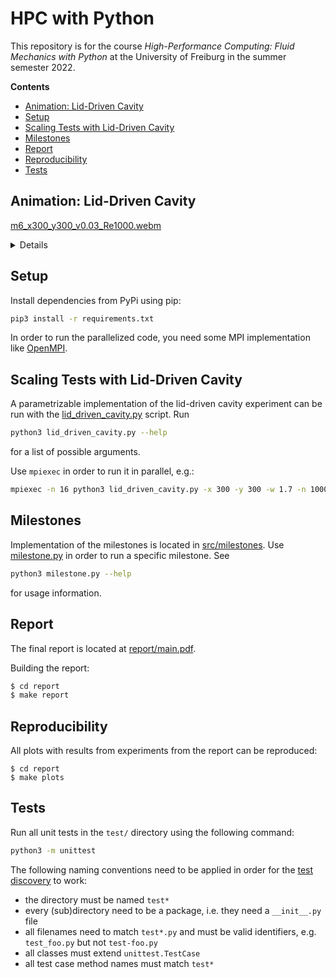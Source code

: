<!-- omit in toc -->
# HPC with Python

This repository is for the course _High-Performance Computing: Fluid Mechanics
with Python_ at the University of Freiburg in the summer semester 2022.

**Contents**

- [Animation: Lid-Driven Cavity](#animation-lid-driven-cavity)
- [Setup](#setup)
- [Scaling Tests with Lid-Driven Cavity](#scaling-tests-with-lid-driven-cavity)
- [Milestones](#milestones)
- [Report](#report)
- [Reproducibility](#reproducibility)
- [Tests](#tests)

## Animation: Lid-Driven Cavity

[m6_x300_y300_v0.03_Re1000.webm](https://user-images.githubusercontent.com/39537032/182847788-903f7f5b-e381-4c12-977a-41c67552431a.mp4)

<details>
The versioned video is located under [report/media/m6_x300_y300_v0.03_Re1000.webm](report/media/m6_x300_y300_v0.03_Re1000.webm).
</details>

## Setup

Install dependencies from PyPi using pip:
```sh
pip3 install -r requirements.txt
```

In order to run the parallelized code, you need some MPI implementation like [OpenMPI](https://www.open-mpi.org).

## Scaling Tests with Lid-Driven Cavity

A parametrizable implementation of the lid-driven cavity experiment can be run with the
[lid_driven_cavity.py](lid_driven_cavity.py) script. Run
```sh
python3 lid_driven_cavity.py --help
```
for a list of possible arguments.

Use `mpiexec` in order to run it in parallel, e.g.:
```sh
mpiexec -n 16 python3 lid_driven_cavity.py -x 300 -y 300 -w 1.7 -n 100000
```

## Milestones

Implementation of the milestones is located in [src/milestones](src/milestones).
Use [milestone.py](milestone.py) in order to run a specific milestone. See
```sh
python3 milestone.py --help
```
for usage information.

## Report

The final report is located at [report/main.pdf](main.report/main.pdf).

Building the report:
```sh
$ cd report
$ make report
```

## Reproducibility

All plots with results from experiments from the report can be reproduced:
```
$ cd report
$ make plots
```

## Tests

Run all unit tests in the `test/` directory using the following command:
```sh
python3 -m unittest
```
The following naming conventions need to be applied in order for the
[test discovery](https://docs.python.org/3/library/unittest.html#unittest-test-discovery)
to work:
- the directory must be named `test*`
- every (sub)directory need to be a package, i.e. they need a `__init__.py` file
- all filenames need to match `test*.py` and must be valid identifiers, e.g.
  `test_foo.py` but not `test-foo.py`
- all classes must extend `unittest.TestCase`
- all test case method names must match `test*`
